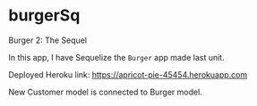 # burgerSq
Burger 2: The Sequel

In this app, I have Sequelize the `Burger` app made last unit.

Deployed Heroku link: https://apricot-pie-45454.herokuapp.com

New Customer model is connected to Burger model.

